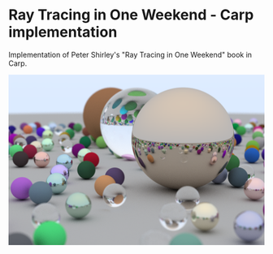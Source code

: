 # Ray Tracing in One Weekend - Carp implementation

Implementation of Peter Shirley's "Ray Tracing in One Weekend" book in Carp.

![result](https://raw.githubusercontent.com/jacereda/raytracing-in-one-weekend-carp/master/result.png)
